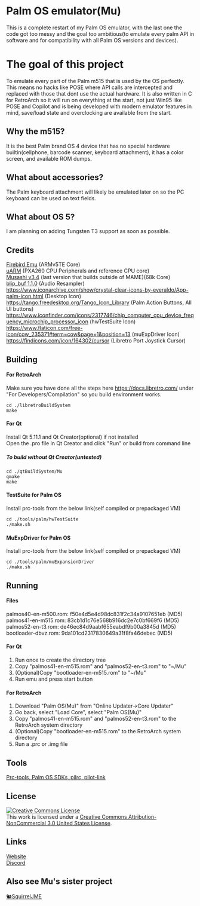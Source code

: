 # Palm OS emulator(Mu)

This is a complete restart of my Palm OS emulator, with the last one the code got too messy and the goal too ambitious(to emulate every palm API in software and for compatibility with all Palm OS versions and devices).


# The goal of this project

To emulate every part of the Palm m515 that is used by the OS perfectly.
This means no hacks like POSE where API calls are intercepted and replaced with those that dont use the actual hardware.
It is also written in C for RetroArch so it will run on everything at the start, not just Win95 like POSE and Copilot and is being developed with modern emulator features in mind, save/load state and overclocking are available from the start.

## Why the m515?

It is the best Palm brand OS 4 device that has no special hardware builtin(cellphone, barcode scanner, keyboard attachment), it has a color screen, and available ROM dumps.

## What about accessories?

The Palm keyboard attachment will likely be emulated later on so the PC keyboard can be used on text fields.

## What about OS 5?

I am planning on adding Tungsten T3 support as soon as possible.

## Credits
[Firebird Emu](https://github.com/nspire-emus/firebird) (ARMv5TE Core)  
[uARM](https://dmitry.gr/?r=05.Projects&proj=07.%20Linux%20on%208bit) (PXA260 CPU Peripherals and reference CPU core)  
[Musashi v3.4](https://github.com/kstenerud/Musashi) (last version that builds outside of MAME)(68k Core)  
[blip_buf 1.1.0](https://github.com/TASVideos/BizHawk/tree/master/blip_buf) (Audio Resampler)  
https://www.iconarchive.com/show/crystal-clear-icons-by-everaldo/App-palm-icon.html (Desktop Icon)  
https://tango.freedesktop.org/Tango_Icon_Library (Palm Action Buttons, All UI buttons)  
https://www.iconfinder.com/icons/2317746/chip_computer_cpu_device_frequency_microchip_processor_icon (hwTestSuite Icon)  
https://www.flaticon.com/free-icon/cow_235371#term=cow&page=1&position=13 (muExpDriver Icon)  
https://findicons.com/icon/164302/cursor (Libretro Port Joystick Cursor)

## Building
#### For RetroArch
Make sure you have done all the steps here https://docs.libretro.com/ under "For Developers/Compilation" so you build environment works.  

    cd ./libretroBuildSystem
    make

#### For Qt
Install Qt 5.11.1 and Qt Creator(optional) if not installed  
Open the .pro file in Qt Creator and click "Run" or build from command line

##### To build without Qt Creator(untested)

    cd ./qtBuildSystem/Mu
    qmake
    make

#### TestSuite for Palm OS
Install prc-tools from the below link(self compiled or prepackaged VM)  

    cd ./tools/palm/hwTestSuite
    ./make.sh

#### MuExpDriver for Palm OS
Install prc-tools from the below link(self compiled or prepackaged VM)  

    cd ./tools/palm/muExpansionDriver
    ./make.sh

## Running
#### Files
palmos40-en-m500.rom: f50e4d5e4d98dc831f2c34a9107651eb (MD5)  
palmos41-en-m515.rom: 83cb1d1c76e568b916dc2e7c0bf669f6 (MD5)  
palmos52-en-t3.rom: de46ec84d9aabf655eabdf9b00a3845d (MD5)   
bootloader-dbvz.rom: 9da101cd2317830649a31f8fa46debec (MD5)  

#### For Qt
 1. Run once to create the directory tree
 2. Copy "palmos41-en-m515.rom" and "palmos52-en-t3.rom" to "~/Mu"
 3. (Optional)Copy "bootloader-en-m515.rom" to "~/Mu"
 4. Run emu and press start button

 #### For RetroArch
 1. Download "Palm OS(Mu)" from "Online Updater->Core Updater"
 2. Go back, select "Load Core", select "Palm OS(Mu)"
 3. Copy "palmos41-en-m515.rom" and "palmos52-en-t3.rom" to the RetroArch system directory
 4. (Optional)Copy "bootloader-en-m515.rom" to the RetroArch system directory
 5. Run a .prc or .img file

## Tools
[Prc-tools, Palm OS SDKs, pilrc, pilot-link](https://github.com/meepingsnesroms/prc-tools-remix)

## License
<a rel="license" href="http://creativecommons.org/licenses/by-nc/3.0/us/"><img alt="Creative Commons License" style="border-width:0" src="https://i.creativecommons.org/l/by-nc/3.0/us/88x31.png" /></a><br />This work is licensed under a <a rel="license" href="http://creativecommons.org/licenses/by-nc/3.0/us/">Creative Commons Attribution-NonCommercial 3.0 United States License</a>.

## Links
[Website](https://meepingsnesroms.github.io/)  
[Discord](https://discord.gg/hWSz8VN)

## Also see Mu's sister project
[🐿SquirrelJME](https://multiphasicapps.net)
